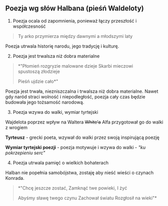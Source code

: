 
## Poezja wg słów Halbana (pieśń Waldeloty)

1. Poezja ocala od zapomnienia, ponieważ łączy przeszłość i współczesność

> Ty arko przymierza między dawnymi a młodszymi laty

Poezja utrwala historię narodu, jego tradycję i kulturę.


2. Poezja jest trwalsza niż dobra materialne

> *"Płomień rozgryzie malowane dzieje
> Skarbi mieczowi spustoszą złodzieje
> 
> Pieśń ujdzie cało*"

Poezja jest trwała, niezniszczalna i trwalsza niż dobra materialne.
Nawet gdy naród straci wolność i niepodległość, poezja cały czas będzie budowała jego tożsamość narodową. 


3. Poezja wzywa do walki, wymiar tyrtejski

Wajdelota poprzez wpływ na Waltera ~~White'a~~ Alfa przygotował go do walki z wrogiem

**Tyrteusz** - grecki poeta, wzywał do walki przez swoją inspirującą poezję

**Wymiar tyrtejski poezji** - poezja motywuje i wzywa do walki - *"ku pokrzepieniu serc"*


4. Poezja utrwala pamięć o wielkich bohaterach

Halban nie popełnia samobójstwa, zostaję aby nieść wieści o czynach Konrada.

> *"Chcę jeszcze zostać,
> Zamknąć twe powieki,
> I żyć
> 
> Abyśmy sławę twego czynu
> Zachował światu
> Rozgłosił na wieki"*